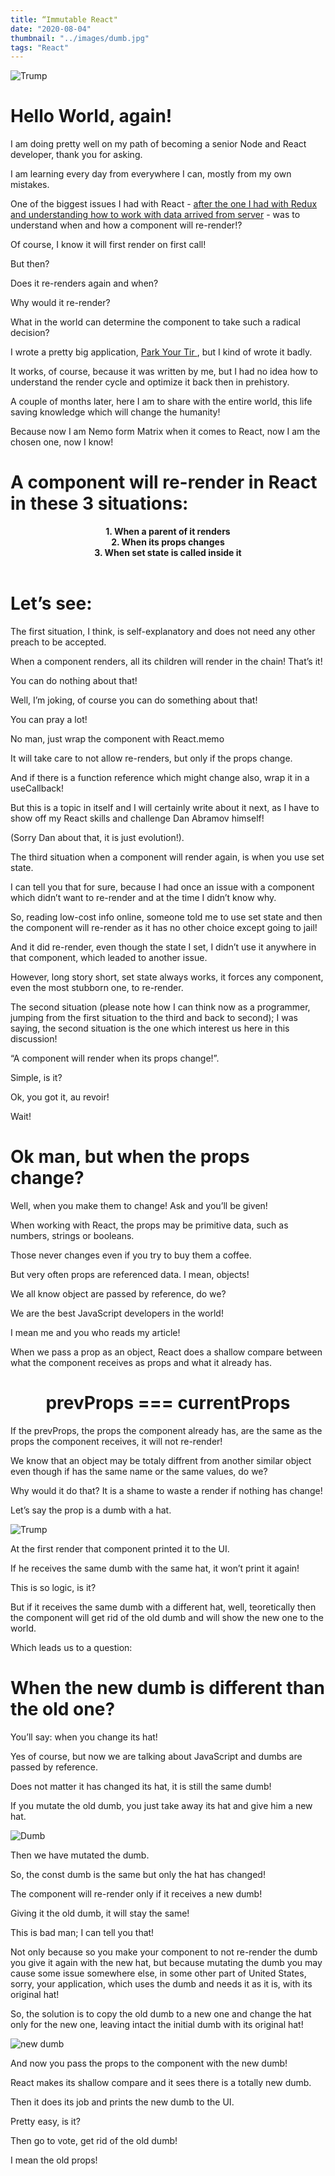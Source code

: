 ```yaml
---
title: “Immutable React"
date: "2020-08-04"
thumbnail: "../images/dumb.jpg"
tags: "React"
---
```


![Trump](../images/dumb.jpg)

# Hello World, again!

I am doing pretty well on my path of becoming a senior Node and React developer, thank you for asking.

I am learning every day from everywhere I can, mostly from my own mistakes.

One of the biggest issues I had with React - <a href="https://bogdan.digital/redux-updates" target=_blank>after the one I had with Redux and understanding how to work with data arrived from server</a> - was to understand when and how a component will re-render!?

Of course, I know it will first render on first call!

But then?

Does it re-renders again and when?

Why would it re-render?

What in the world can determine the component to take such a radical decision?

I wrote a pretty big application, <a href="https://bogdan.digital/park-your-tir" target=_blank> Park Your Tir </a>, but I kind of wrote it badly.

It works, of course, because it was written by me, but I had no idea how to understand the render cycle and optimize it back then in prehistory.

A couple of months later, here I am to share with the entire world, this life saving knowledge which will change the humanity!

Because now I am Nemo form Matrix when it comes to React, now I am the chosen one, now I know!

# A component will re-render in React in these 3 situations:

  <center> <b>1. When a parent of it renders</b></center>
  <center> <b>2. When its props changes</b></center>
  <center> <b>3. When set state is called inside it</b></center>

</br>

# Let’s see:

The first situation, I think, is self-explanatory and does not need any other preach to be accepted.

When a component renders, all its children will render in the chain! That’s it!

You can do nothing about that!

Well, I’m joking, of course you can do something about that!

You can pray a lot!

No man, just wrap the component with React.memo

It will take care to not allow re-renders, but only if the props change.

And if there is a function reference which might change also, wrap it in a useCallback!

But this is a topic in itself and I will certainly write about it next, as I have to show off my React skills and challenge Dan Abramov himself!

(Sorry Dan about that, it is just evolution!).

The third situation when a component will render again, is when you use set state.

I can tell you that for sure, because I had once an issue with a component which didn’t want to re-render and at the time I didn’t know why.

So, reading low-cost info online, someone told me to use set state and then the component will re-render as it has no other choice except going to jail!

And it did re-render, even though the state I set, I didn’t use it anywhere in that component, which leaded to another issue.

However, long story short, set state always works, it forces any component, even the most stubborn one, to re-render.

The second situation (please note how I can think now as a programmer, jumping from the first situation to the third and back to second); I was saying, the second situation is the one which interest us here in this discussion!

“A component will render when its props change!”.

Simple, is it?

Ok, you got it, au revoir!

Wait!

# Ok man, but when the props change?

Well, when you make them to change! Ask and you’ll be given!

When working with React, the props may be primitive data, such as numbers, strings or booleans.

Those never changes even if you try to buy them a coffee.

But very often props are referenced data. I mean, objects!

We all know object are passed by reference, do we?

We are the best JavaScript developers in the world!

I mean me and you who reads my article!

When we pass a prop as an object, React does a shallow compare between what the component receives as props and what it already has.

# <center><b>prevProps === currentProps</b></center>

If the prevProps, the props the component already has, are the same as the props the component receives, it will not re-render!

We know that an object may be totaly diffrent from another similar object even though if has the same name or the same values, do we?

Why would it do that? It is a shame to waste a render if nothing has change!

Let’s say the prop is a dumb with a hat.

![Trump](../images/dumb-thumbonail.jpg)

At the first render that component printed it to the UI.

If he receives the same dumb with the same hat, it won’t print it again!

This is so logic, is it?

But if it receives the same dumb with a different hat, well, teoretically then the component will get rid of the old dumb and will show the new one to the world.

Which leads us to a question:

# When the new dumb is different than the old one?

You’ll say: when you change its hat!

Yes of course, but now we are talking about JavaScript and dumbs are passed by reference.

Does not matter it has changed its hat, it is still the same dumb!

If you mutate the old dumb, you just take away its hat and give him a new hat.

![Dumb](../images/dumb-obj.png)

Then we have mutated the dumb.

So, the const dumb is the same but only the hat has changed!

The component will re-render only if it receives a new dumb!

Giving it the old dumb, it will stay the same!

This is bad man; I can tell you that!

Not only because so you make your component to not re-render the dumb you give it again with the new hat, but because mutating the dumb you may cause some issue somewhere else, in some other part of United States, sorry, your application, which uses the dumb and needs it as it is, with its original hat!

So, the solution is to copy the old dumb to a new one and change the hat only for the new one, leaving intact the initial dumb with its original hat!

![new dumb](../images/new-dumb.png)

And now you pass the props to the component with the new dumb!

React makes its shallow compare and it sees there is a totally new dumb.

Then it does its job and prints the new dumb to the UI.

Pretty easy, is it?

Then go to vote, get rid of the old dumb!

I mean the old props!
